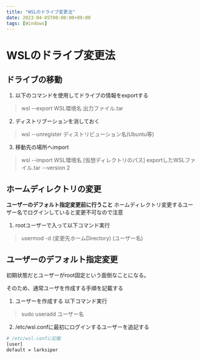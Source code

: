 ```yaml
---
title: "WSLのドライブ変更法"
date: 2023-04-05T00:00:00+09:00
tags: [Windows]
---
```

# WSLのドライブ変更法

## ドライブの移動

1. 以下のコマンドを使用してドライブの情報をexportする
> wsl --export WSL環境名 出力ファイル.tar
2. ディストリブーションを消しておく
> wsl --unregister ディストリビューション名(Ubuntu等) 
3. 移動先の場所へimport
> wsl --import WSL環境名 [仮想ディレクトリのパス] exportしたWSLファイル.tar --version 2

## ホームディレクトリの変更

**ユーザーのデフォルト指定変更前に行うこと**
ホームディレクトリ変更するユーザー名でログインしていると変更不可なので注意

1. rootユーザーで入って以下コマンド実行
> usermod -d (変更先ホームDirectory) (ユーザー名)

## ユーザーのデフォルト指定変更

初期状態だとユーザーがroot固定という面倒なことになる。

そのため、通常ユーザを作成する手順を記載する

1. ユーザーを作成する 以下コマンド実行
> sudo useradd ユーザー名
2. /etc/wsl.confに最初にログインするユーザーを追記する 
``` bash
# /etc/wsl.confに記載
[user]
default = larksiper
```